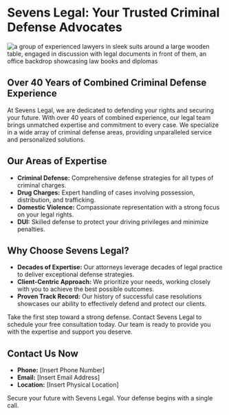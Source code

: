 # Sevens Legal: Your Trusted Criminal Defense Advocates

![a group of experienced lawyers in sleek suits around a large wooden table, engaged in discussion with legal documents in front of them, an office backdrop showcasing law books and diplomas](/images/homepage-image-0-1746659615861.webp)

## Over 40 Years of Combined Criminal Defense Experience

At Sevens Legal, we are dedicated to defending your rights and securing your future. With over 40 years of combined experience, our legal team brings unmatched expertise and commitment to every case. We specialize in a wide array of criminal defense areas, providing unparalleled service and personalized solutions.

## Our Areas of Expertise

- **Criminal Defense:** Comprehensive defense strategies for all types of criminal charges.
- **Drug Charges:** Expert handling of cases involving possession, distribution, and trafficking.
- **Domestic Violence:** Compassionate representation with a strong focus on your legal rights.
- **DUI:** Skilled defense to protect your driving privileges and minimize penalties.

## Why Choose Sevens Legal?

- **Decades of Expertise:** Our attorneys leverage decades of legal practice to deliver exceptional defense strategies.
- **Client-Centric Approach:** We prioritize your needs, working closely with you to achieve the best possible outcomes.
- **Proven Track Record:** Our history of successful case resolutions showcases our ability to effectively defend and protect our clients.

Take the first step toward a strong defense. Contact Sevens Legal to schedule your free consultation today. Our team is ready to provide you with the expertise and support you deserve.

## Contact Us Now

- **Phone:** [Insert Phone Number]
- **Email:** [Insert Email Address]
- **Location:** [Insert Physical Location]

Secure your future with Sevens Legal. Your defense begins with a single call.
